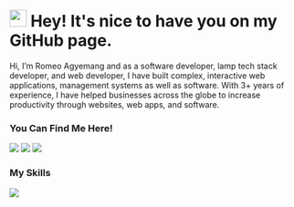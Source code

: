 <h1><img src="https://emojis.slackmojis.com/emojis/images/1531849430/4246/blob-sunglasses.gif?1531849430" width="30"/> Hey! It's nice to have you on my GitHub page.</h1>

Hi, I’m Romeo Agyemang and as a software developer, lamp tech stack developer, and web developer, I have built complex, interactive web applications, management systems as well as software. With 3+ years of experience, I have helped businesses across the globe to increase productivity through websites, web apps, and software. 

<h3>You Can Find Me Here!</h3>
<p>
<a href="https://github.com/romeoagyemang" target="_blank"><img src="https://skillicons.dev/icons?i=github" /></a>
<a href="https://www.linkedin.com/in/romeo-agyemang-0a1621202/" target="_blank"><img src="https://skillicons.dev/icons?i=linkedin" /></a> 
<a href="https://medium.com/@agyemangromeo74" target="_blank"><img src="https://skillicons.dev/icons?i=meduim" /></a>
</p>

<h3>My Skills</h3>
<p align="left">
  <a href="https://skillicons.dev">
    <img src="https://skillicons.dev/icons?i=html,css,javascript,jquery,bootstrap,sass,php,laravel,mysql,mongodb,vscode,aws,react,dart,flutter,firebase,nodejs,wordpress,figma,ps,vercel,netlify,vue,git,github,postman" />
  </a>
</p>

<!---
romeoagyemang/romeoagyemang is a ✨ special ✨ repository because its `README.md` (this file) appears on your GitHub profile.
You can click the Preview link to take a look at your changes.
--->



